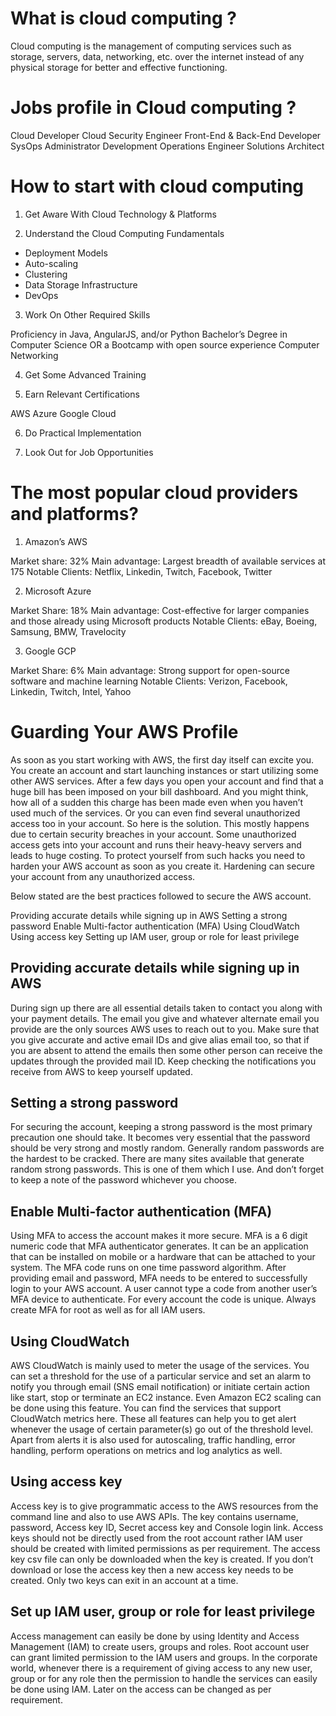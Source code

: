 # What is cloud computing ?

Cloud computing is the management of computing services such as storage, servers, data, networking, etc. over the internet instead of any physical storage for better and effective functioning. 

# Jobs profile in Cloud computing ?

Cloud Developer
Cloud Security Engineer
Front-End & Back-End Developer
SysOps Administrator
Development Operations Engineer
Solutions Architect

# How to start with cloud computing 

1. Get Aware With Cloud Technology & Platforms

2. Understand the Cloud Computing Fundamentals

- Deployment Models
- Auto-scaling
- Clustering
- Data Storage Infrastructure
- DevOps

3. Work On Other Required Skills

Proficiency in Java, AngularJS, and/or Python
Bachelor’s Degree in Computer Science
OR a Bootcamp with open source experience
Computer Networking

4. Get Some Advanced Training

5. Earn Relevant Certifications

AWS
Azure
Google Cloud

6. Do Practical Implementation

7. Look Out for Job Opportunities

# The most popular cloud providers and platforms?


1. Amazon’s AWS

Market share: 32%
Main advantage: Largest breadth of available services at 175
Notable Clients: Netflix, Linkedin, Twitch, Facebook, Twitter

2. Microsoft Azure

Market Share: 18%
Main advantage: Cost-effective for larger companies and those already using Microsoft products
Notable Clients: eBay, Boeing, Samsung, BMW, Travelocity

3. Google GCP

Market Share: 6%
Main advantage: Strong support for open-source software and machine learning
Notable Clients: Verizon, Facebook, Linkedin, Twitch, Intel, Yahoo

# Guarding Your AWS Profile

As soon as you start working with AWS, the first day itself can excite you. You create an account and start launching instances or start utilizing some other AWS services. After a few days you open your account and find that a huge bill has been imposed on your bill dashboard. And you might think, how all of a sudden this charge has been made even when you haven’t used much of the services. Or you can even find several unauthorized access too in your account. So here is the solution. This mostly happens due to certain security breaches in your account. Some unauthorized access gets into your account and runs their heavy-heavy servers and leads to huge costing. To protect yourself from such hacks you need to harden your AWS account as soon as you create it. Hardening can secure your account from any unauthorized access.

Below stated are the best practices followed to secure the AWS account.

Providing accurate details while signing up in AWS
Setting a strong password
Enable Multi-factor authentication (MFA)
Using CloudWatch
Using access key
Setting up IAM user, group or role for least privilege


## Providing accurate details while signing up in AWS
During sign up there are all essential details taken to contact you along with your payment details. The email you give and whatever alternate email you provide are the only sources AWS uses to reach out to you. Make sure that you give accurate and active email IDs and give alias email too, so that if you are absent to attend the emails then some other person can receive the updates through the provided mail ID. Keep checking the notifications you receive from AWS to keep yourself updated.

## Setting a strong password
For securing the account, keeping a strong password is the most primary precaution one should take. It becomes very essential that the password should be very strong and mostly random. Generally random passwords are the hardest to be cracked. There are many sites available that generate random strong passwords. This is one of them which I use. And don’t forget to keep a note of the password whichever you choose.

## Enable Multi-factor authentication (MFA)
Using MFA to access the account makes it more secure. MFA is a 6 digit numeric code that MFA authenticator generates. It can be an application that can be installed on mobile or a hardware that can be attached to your system. The MFA code runs on one time password algorithm. After providing email and password, MFA needs to be entered to successfully login to your AWS account. A user cannot type a code from another user’s MFA device to authenticate. For every account the code is unique. Always create MFA for root as well as for all IAM users.

## Using CloudWatch
AWS CloudWatch is mainly used to meter the usage of the services. You can set a threshold for the use of a particular service and set an alarm to notify you through email (SNS email notification) or initiate certain action like start, stop or terminate an EC2 instance. Even Amazon EC2 scaling can be done using this feature. You can find the services that support CloudWatch metrics here. These all features can help you to get alert whenever the usage of certain parameter(s) go out of the threshold level. Apart from alerts it is also used for autoscaling, traffic handling, error handling, perform operations on metrics and log analytics as well.

## Using access key
Access key is to give programmatic access to the AWS resources from the command line and also to use AWS APIs. The key contains username, password, Access key ID, Secret access key and Console login link. Access keys should not be directly used from the root account rather IAM user should be created with limited permissions as per requirement. The access key csv file can only be downloaded when the key is created. If you don’t download or lose the access key then a new access key needs to be created. Only two keys can exit in an account at a time.

## Set up IAM user, group or role for least privilege
Access management can easily be done by using Identity and Access Management (IAM) to create users, groups and roles. Root account user can grant limited permission to the IAM users and groups. In the corporate world, whenever there is a requirement of giving access to any new user, group or for any role then the permission to handle the services can easily be done using IAM. Later on the access can be changed as per requirement.
